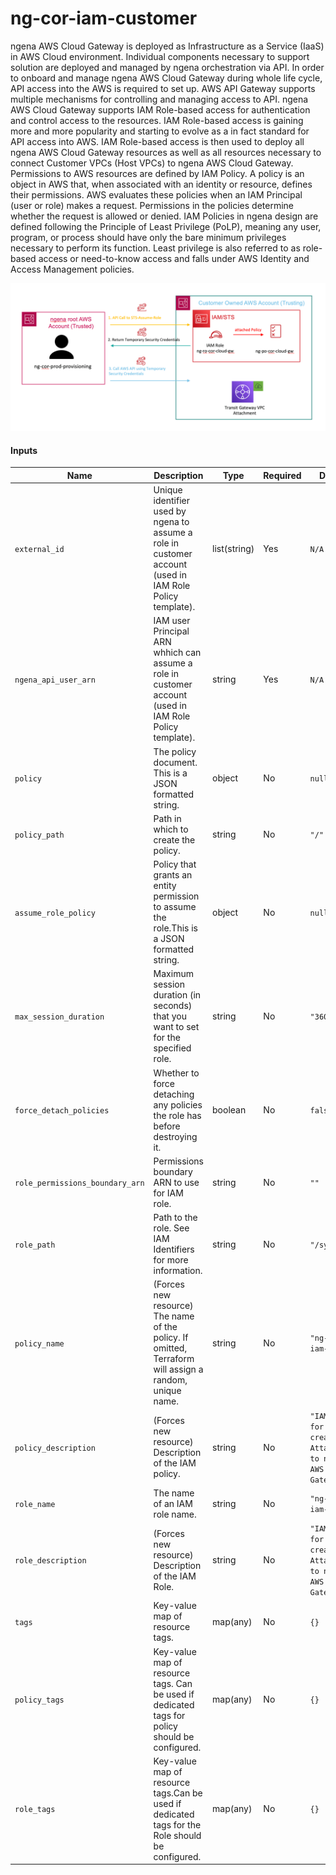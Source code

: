 # ng-cor-iam-customer

ngena AWS Cloud Gateway is deployed as Infrastructure as a Service (IaaS) in AWS Cloud environment. Individual components necessary to support solution are deployed and managed by ngena orchestration via API. In order to onboard and manage ngena AWS Cloud Gateway during whole life cycle, API access into the AWS is required to set up. AWS API Gateway supports multiple mechanisms for controlling and managing access to API. ngena AWS Cloud Gateway supports IAM Role-based access for authentication and control access to the resources. IAM Role-based access is gaining more and more popularity and starting to evolve as a in fact standard for API access into AWS.
IAM Role-based access is then used to deploy all ngena AWS Cloud Gateway resources as well as all resources necessary to connect Customer VPCs (Host VPCs) to ngena AWS Cloud Gateway.
Permissions to AWS resources are defined by IAM Policy. A policy is an object in AWS that, when associated with an identity or resource, defines their permissions. AWS evaluates these policies when an IAM Principal (user or role) makes a request. Permissions in the policies determine whether the request is allowed or denied.
IAM Policies in ngena design are defined following the Principle of Least Privilege (PoLP), meaning any user, program, or process should have only the bare minimum privileges necessary to perform its function. Least privilege is also referred to as role-based access or need-to-know access and falls under AWS Identity and Access Management policies.

![IAM Role-based access: High Level Overview](./documentation/pictures/assume_role.png)


#### Inputs

Name | Description | Type | Required|Default
---- | ----------- | ---- |-------  |-------
`external_id` |Unique identifier used by ngena to assume a role in customer account (used in IAM Role Policy template).| list(string) |Yes| `N/A`
`ngena_api_user_arn` |IAM user Principal ARN    whhich can assume a role in customer account (used in IAM Role Policy template).|string |Yes| `N/A`
`policy`|The policy document. This is a JSON formatted string.|object|No| `null`
`policy_path`|Path in which to create the policy.|string|No|`"/"`
`assume_role_policy`|Policy that grants an entity permission to assume the role.This is a JSON formatted string.|object|No|`null`
`max_session_duration`|Maximum session duration (in seconds) that you want to set for the specified role.|string|No|`"3600"`
`force_detach_policies`|Whether to force detaching any policies the role has before destroying it.|boolean|No|`false`
`role_permissions_boundary_arn`|Permissions boundary ARN to use for IAM role.|string|No|`""`
`role_path`|Path to the role. See IAM Identifiers for more information.|string|No|`"/system/"`
`policy_name`|(Forces new resource) The name of the policy. If omitted, Terraform will assign a random, unique name.|string|No|`"ng-cor-iam-policy"`
`policy_description`|(Forces new resource) Description of the IAM policy.|string|No|`"IAM Policy for creating Attachments to ngena AWS Cloud Gateway"`
`role_name`|The name of an IAM role name.|string|No|`"ng-cor-iam-role"`
`role_description`|(Forces new resource) Description of the IAM Role.|string|No|`"IAM Role for creating Attachments to ngena AWS Cloud Gateway"`
`tags`|Key-value map of resource tags.|map(any)|No|`{}`
`policy_tags`|Key-value map of resource tags. Can be used if dedicated tags for policy should be configured.|map(any)|No|`{}`
`role_tags`|Key-value map of resource tags.Can be used if dedicated tags for the Role should be configured.|map(any)|No|`{}`
